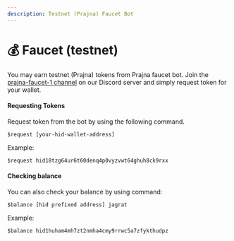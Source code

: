 ```yaml
---
description: Testnet (Prajna) Faucet Bot
---
```


# 💰 Faucet (testnet)

You may earn testnet (Prajna) tokens from Prajna faucet bot. Join the [prajna-faucet-1 channel](https://discord.com/channels/777575858075861033/1186968387860049920) on our Discord server and simply request token for your wallet.&#x20;

#### Requesting Tokens

Request token from the bot by using the following command.

```
$request [your-hid-wallet-address]
```

Example:&#x20;

```
$request hid18tzg64ur6t60denq4p0vyzvwt64ghuh8ck9rxx
```

#### Checking balance

You can also check your balance by using command:&#x20;

```
$balance [hid prefixed address] jagrat
```

Example:

```
$balance hid1huham4mh7zt2nmha4cmy9rrwc5a7zfykthudpz
```

